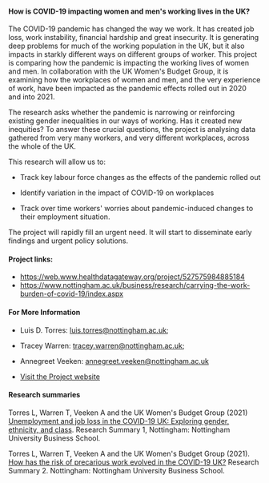 #### How is COVID-19 impacting women and men's working lives in the UK?

The COVID-19 pandemic has changed the way we work. It has created job loss, work instability, financial hardship and great insecurity. It is generating deep problems for much of the working population in the UK, but it also impacts in starkly different ways on different groups of worker. This project is comparing how the pandemic is impacting the working lives of women and men. In collaboration with the UK Women's Budget Group, it is examining how the workplaces of women and men, and the very experience of work, have been impacted as the pandemic effects rolled out in 2020 and into 2021.

The research asks whether the pandemic is narrowing or reinforcing existing gender inequalities in our ways of working. Has it created new inequities? To answer these crucial questions, the project is analysing data gathered from very many workers, and very different workplaces, across the whole of the UK.

This research will allow us to:

-   Track key labour force changes as the effects of the pandemic rolled out

-   Identify variation in the impact of COVID-19 on workplaces

-   Track over time workers' worries about pandemic-induced changes to their employment situation.

The project will rapidly fill an urgent need. It will start to disseminate early findings and urgent policy solutions.

#### Project links:

-   <https://web.www.healthdatagateway.org/project/527575984885184>
-   <https://www.nottingham.ac.uk/business/research/carrying-the-work-burden-of-covid-19/index.aspx>

#### For More Information

-   Luis D. Torres: [luis.torres\@nottingham.ac.uk](mailto:luis.torres@nottingham.ac.uk);

-   Tracey Warren: [tracey.warren\@nottingham.ac.uk](mailto:tracey.warren@nottingham.ac.uk);

-   Annegreet Veeken: [annegreet.veeken\@nottingham.ac.uk](mailto:annegreet.veeken@nottingham.ac.uk)

-   [Visit the Project website](https://www.nottingham.ac.uk/business/who-we-are/case-studies/featured-research-case-studies/covid-19-working-women/index.aspx)

#### Research summaries

Torres L, Warren T, Veeken A and the UK Women's Budget Group (2021) [Unemployment and job loss in the COVID-19 UK: Exploring gender, ethnicity, and class](https://reports.recode.ai/gender_covid19_uk/report_1.html#introduction "Unemployement report"). Research Summary 1, Nottingham: Nottingham University Business School.

Torres L, Warren T, Veeken A and the UK Women's Budget Group (2021). [How has the risk of precarious work evolved in the COVID-19 UK?](https://reports.recode.ai/gender_covid19_uk/report_2.html#background) Research Summary 2. Nottingham: Nottingham University Business School.

